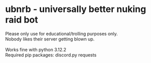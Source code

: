 # ubnrb - universally better nuking raid bot
<p>
  Please only use for educational/trolling purposes only.<br>
  Nobody likes their server getting blown up.
  <br><br>
  Works fine with python 3.12.2<br>
  Required pip packages: discord.py requests
</p>
